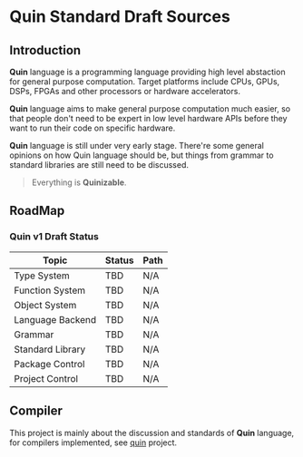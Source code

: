 # Quin Standard Draft Sources

## Introduction
**Quin** language is a programming language providing high level abstaction for general purpose computation. Target platforms include CPUs, GPUs, DSPs, FPGAs and other processors or hardware accelerators.

**Quin** language aims to make general purpose computation much easier, so that people don't need to be expert in low level hardware APIs before they want to run their code on specific hardware.

**Quin** language is still under very early stage. There're some general opinions on how Quin language should be, but things from grammar to standard libraries are still need to be discussed. 

> Everything is **Quinizable**.

## RoadMap

### Quin v1 Draft Status

| Topic            | Status | Path |
| ---------------- | ------ | ---- |
| Type System      | TBD    | N/A  |
| Function System  | TBD    | N/A  |
| Object System    | TBD    | N/A  |
| Language Backend | TBD    | N/A  |
| Grammar          | TBD    | N/A  |
| Standard Library | TBD    | N/A  |
| Package Control  | TBD    | N/A  |
| Project Control  | TBD    | N/A  |

## Compiler

This project is mainly about the discussion and standards of **Quin** language, for compilers implemented, see [quin](https://github.com/quin-lang/quin) project.